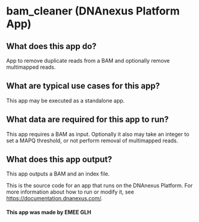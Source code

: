 <!-- dx-header -->
# bam_cleaner (DNAnexus Platform App)

## What does this app do?
App to remove duplicate reads from a BAM and optionally remove multimapped reads.

## What are typical use cases for this app?
This app may be executed as a standalone app.

## What data are required for this app to run?
This app requires a BAM as input.
Optionally it also may take an integer to set a MAPQ threshold, or not perform removal of multimapped reads.

## What does this app output?
This app outputs a BAM and an index file.

This is the source code for an app that runs on the DNAnexus Platform.
For more information about how to run or modify it, see
https://documentation.dnanexus.com/.

#### This app was made by EMEE GLH